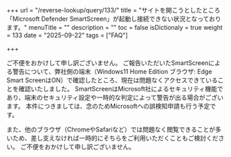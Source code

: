 +++
url = "/reverse-lookup/query/133/"
title = "サイトを開こうとしたところ「Microsoft Defender SmartScreen」が起動し接続できない状況となっております。"
menuTitle = ""
description = ""
toc = false
isDictionaly = true
weight = 133
date = "2025-09-22"
tags = ["FAQ"]

+++

ご不便をおかけして申し訳ございません。
ご報告いただいたSmartScreenによる警告について、弊社側の端末（Windows11 Home Edition ブラウザ: Edge Smart ScreenはON）で確認したところ、現在は問題なくアクセスできていることを確認いたしました。
SmartScreenはMicrosoft社によるセキュリティ機能であり、端末のセキュリティ設定や一時的な判定によって警告が出る場合がございます。
本件につきましては、念のためMicrosoftへの誤検知申請も行う予定です。

また、他のブラウザ（ChromeやSafariなど）では問題なく閲覧できることが多いため、差し支えなければ一時的にそちらをご利用いただくこともご検討ください。
ご不便をおかけして申し訳ございません。
